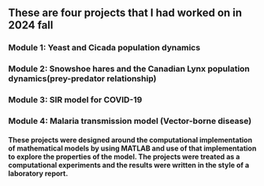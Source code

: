 ## These are four projects that I had worked on in 2024 fall

### Module 1: Yeast and Cicada population dynamics
### Module 2: Snowshoe hares and the Canadian Lynx population dynamics(prey-predator relationship)
### Module 3: SIR model for COVID-19
### Module 4: Malaria transmission model (Vector-borne disease)

#### These projects were designed around the computational implementation of mathematical models by using MATLAB and use of that implementation to explore the properties of the model. The projects were treated as a computational experiments and the results were written in the style of a laboratory report.
